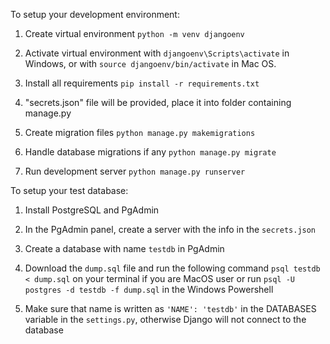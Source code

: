 
To setup your development environment:

1. Create virtual environment `python -m venv djangoenv`

2. Activate virtual environment with `djangoenv\Scripts\activate` in Windows, or with `source djangoenv/bin/activate` in Mac OS.

3. Install all requirements `pip install -r requirements.txt`

4. "secrets.json" file will be provided, place it into folder containing manage.py

5. Create migration files `python manage.py makemigrations`

6. Handle database migrations if any `python manage.py migrate`

7. Run development server `python manage.py runserver`

To setup your test database:

1. Install PostgreSQL and PgAdmin

2. In the PgAdmin panel, create a server with the info in the `secrets.json`

3. Create a database with name `testdb` in PgAdmin

4. Download the `dump.sql` file and run the following command `psql testdb < dump.sql` on your terminal if you are MacOS user or run `psql -U postgres -d testdb -f dump.sql` in the Windows Powershell

5. Make sure that name is written as `'NAME': 'testdb'` in the DATABASES variable in the `settings.py`, otherwise Django will not connect to the database


